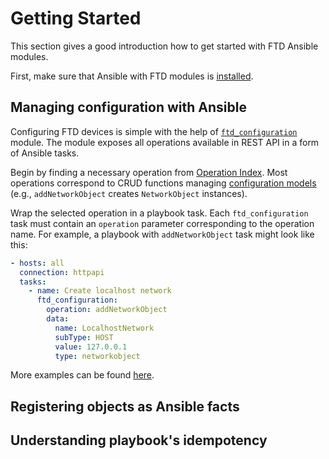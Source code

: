 # Getting Started

This section gives a good introduction how to get started with FTD Ansible modules. 

First, make sure that Ansible with FTD modules is [installed](./installation_guide.md).

## Managing configuration with Ansible

Configuring FTD devices is simple with the help of [`ftd_configuration`](https://docs.ansible.com/ansible/latest/modules/ftd_configuration_module.html)
module. The module exposes all operations available in REST API in a form of Ansible tasks.

Begin by finding a necessary operation from [Operation Index](operations/index.md). Most operations correspond to CRUD 
functions managing [configuration models](models/index.md) (e.g., `addNetworkObject` creates `NetworkObject` instances).

Wrap the selected operation in a playbook task. Each `ftd_configuration` task must contain an `operation` parameter 
corresponding to the operation name. For example, a playbook with `addNetworkObject` task might look like this:

```yaml
- hosts: all
  connection: httpapi
  tasks:
    - name: Create localhost network
      ftd_configuration:
        operation: addNetworkObject
        data:
          name: LocalhostNetwork
          subType: HOST
          value: 127.0.0.1
          type: networkobject
```

More examples can be found [here](./examples.md).

## Registering objects as Ansible facts

## Understanding playbook's idempotency

